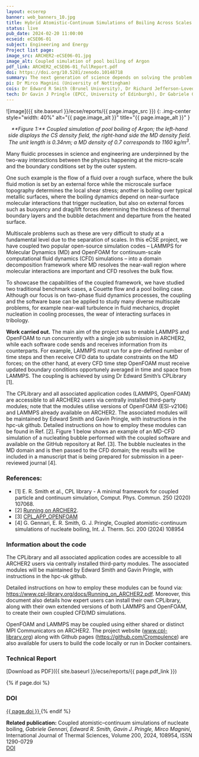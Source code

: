 ```yaml
---
layout: ecserep
banner: web_banners_10.jpg
title: Hybrid Atomistic-Continuum Simulations of Boiling Across Scales
status: live
pub_date: 2024-02-20 11:00:00
ecseid: eCSE06-01
subject: Engineering and Energy
Project list page:
image_src: ARCHER2-eCSE06-01.jpg
image_alt: Coupled simulation of pool boiling of Argon
pdf_link: ARCHER2_eCSE06-01_fullReport.pdf
doi: https://doi.org/10.5281/zenodo.10148718
summary: The next generation of science depends on solving the problem of linking simulations at different scales. In many physical processes, phenomena happening at the molecular scale determine the large-scale dynamics of the system. Boiling represents one such problem, where bubbles nucleating at the nanoscale depart from hot surfaces, owing to fluid dynamics forces originating from millimetre-scale flow structures. Unravelling the multiscale interplay of physical processes in boiling phenomena would enable more robust thermal design principles and optimisation of next-generation heat exchangers, for use in thermal management of components in renewable energy conversion systems, such as cooling of nuclear reactors and battery packs for electric vehicles. This project extended an existing coupling library (www.cpl-library.org) and optimised it for parallel computing, delivering a coupling platform for two popular open-source simulation toolboxes (LAMMPS for Molecular Dynamics and OpenFOAM for continuum-scale Computational Fluids Dynamics). Although this project focused on fluid mechanics multiscale coupling to simulate boiling from bubble nucleation to departure, the software platform enables easy extension to any other physics.
pi: Dr Mirco Magnini (University of Nottingham)
cois: Dr Edward R Smith (Brunel University), Dr Richard Jefferson-Loveday (King’s College London) 
tech: Dr Gavin J Pringle (EPCC, University of Edinburgh), Dr Gabriele Gennari (University of Nottingham) 
---
```




![image]({{ site.baseurl }}/ecse/reports/{{ page.image_src }})
{: .img-center style="width: 40%" alt="{{ page.image_alt }}" title="{{ page.image_alt }}" }

<p align="center"><i>**Figure 1:** Coupled simulation of pool boiling of Argon; the left-hand side displays the CS density field, the right-hand side the MD density field.  The unit length is 0.34nm; a MD density of 0.7 corresponds to 1160 kg/m<sup>3</sup>.</i></p>

Many fluidic processes in science and engineering are underpinned by the two-way interactions between the physics happening at the micro-scale and the boundary conditions set by the outer system. 

One such example is the flow of a fluid over a rough surface, where the bulk fluid motion is set by an external force while the microscale surface topography determines the local shear stress; another is boiling over typical metallic surfaces, where the boiling dynamics depend on near-surface molecular interactions that trigger nucleation, but also on external forces such as buoyancy and drag/lift forces determining the thickness of thermal boundary layers and the bubble detachment and departure from the heated surface. 

Multiscale problems such as these are very difficult to study at a fundamental level due to the separation of scales. In this eCSE project, we have coupled two popular open-source simulation codes – LAMMPS for Molecular Dynamics (MD) and OpenFOAM for continuum-scale computational fluid dynamics (CFD) simulations – into a domain decomposition framework where MD resolves the near-wall region where molecular interactions are important and CFD resolves the bulk flow. 

To showcase the capabilities of the coupled framework, we have studied two traditional benchmark cases, a Couette flow and a pool boiling case. Although our focus is on two-phase fluid dynamics processes, the coupling and the software base can be applied to study many diverse multiscale problems, for example near-wall turbulence in fluid mechanics, droplet nucleation in cooling processes, the wear of interacting surfaces in tribology. 

**Work carried out.** The main aim of the project was to enable LAMMPS and OpenFOAM to run concurrently with a single job submission in ARCHER2, while each software code sends and receives information from its counterparts. For example, LAMMPS must run for a pre-defined number of time steps and then receive CFD data to update constraints on the MD forces; on the other hand, at every CFD time step OpenFOAM must receive updated boundary conditions opportunely averaged in time and space from LAMMPS. The coupling is achieved by using Dr Edward Smith’s CPLibrary [1]. 

The CPLibrary and all associated application codes (LAMMPS, OpenFOAM) are accessible to all ARCHER2 users via centrally installed third-party modules; note that the modules utilise versions of OpenFOAM (ESI-v2106) and LAMMPS already available on ARCHER2. The associated modules will be maintained by Edward Smith and Gavin Pringle, with instructions in the hpc-uk github. Detailed instructions on how to employ these modules can be found in Ref. [2]. Figure 1 below shows an example of an MD-CFD simulation of a nucleating bubble performed with the coupled software and available on the GitHub repository at Ref. [3]. The bubble nucleates in the MD domain and is then passed to the CFD domain; the results will be included in a manuscript that is being prepared for submission in a peer-reviewed journal [4]. 

 

### References:
- [1] E. R. Smith et al., CPL library - A minimal framework for coupled particle and continuum simulation, Comput. Phys. Commun. 250 (2020) 107068. 
- [2] [Running on ARCHER2](https://www.cpl-library.org/docs/Running_on_ARCHER2.pdf).
- [3] [CPL_APP_OPENFOAM](https://github.com/Crompulence/CPL_APP_OPENFOAM/)
- [4] G. Gennari, E. R. Smith, G. J. Pringle, Coupled atomistic-continuum simulations of nucleate boiling, Int. J. Therm. Sci. 200 (2024) 108954
 

### Information about the code
 
The CPLibrary and all associated application codes are accessible to all ARCHER2 users via centrally installed third-party modules. The associated modules will be maintained by Edward Smith and Gavin Pringle, with instructions in the hpc-uk github. 

Detailed instructions on how to employ these modules can be found via: https://www.cpl-library.org/docs/Running_on_ARCHER2.pdf. Moreover, this document also details how expert users can install their own CPLibrary, along with their own extended versions of both LAMMPS and OpenFOAM, to create their own coupled CFD/MD simulations.  

OpenFOAM and LAMMPS may be coupled using either shared or distinct MPI Communicators on ARCHER2. The project website (www.cpl-library.org) along with Github pages (https://github.com/Crompulence) are also available for users to build the code locally or run in Docker containers.



### Technical Report

[Download as PDF]({{ site.baseurl }}/ecse/reports/{{ page.pdf_link }}) 


{% if page.doi  %}
### DOI
  <a href="https://doi.org/{{ page.doi }}">
     {{ page.doi }}
  </a>
{% endif %}


**Related publication:** Coupled atomistic–continuum simulations of nucleate boiling, *Gabriele Gennari, Edward R. Smith, Gavin J. Pringle, Mirco Magnini*, International Journal of Thermal Sciences, Volume 200, 2024, 108954, ISSN 1290-0729 <br>
[DOI](https://doi.org/10.1016/j.ijthermalsci.2024.108954 )

